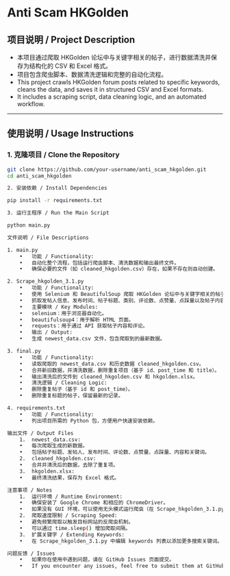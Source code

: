# Anti Scam HKGolden

## 项目说明 / Project Description
- 本项目通过爬取 HKGolden 论坛中与关键字相关的帖子，进行数据清洗并保存为结构化的 CSV 和 Excel 格式。
- 项目包含爬虫脚本、数据清洗逻辑和完整的自动化流程。
- This project crawls HKGolden forum posts related to specific keywords, cleans the data, and saves it in structured CSV and Excel formats.
- It includes a scraping script, data cleaning logic, and an automated workflow.

---

## 使用说明 / Usage Instructions

### 1. 克隆项目 / Clone the Repository
```bash
git clone https://github.com/your-username/anti_scam_hkgolden.git
cd anti_scam_hkgolden

2. 安装依赖 / Install Dependencies

pip install -r requirements.txt

3. 运行主程序 / Run the Main Script

python main.py

文件说明 / File Descriptions

1. main.py
	•	功能 / Functionality:
	•	自动化整个流程，包括运行爬虫脚本、清洗数据和输出最终文件。
	•	确保必要的文件（如 cleaned_hkgolden.csv）存在，如果不存在则自动创建。

2. Scrape_hkgolden_3.1.py
	•	功能 / Functionality:
	•	使用 Selenium 和 BeautifulSoup 爬取 HKGolden 论坛中与关键字相关的帖子。
	•	抓取发帖人信息、发布时间、帖子标题、类别、评论数、点赞量、点踩量以及帖子内容和回复。
	•	主要模块 / Key Modules:
	•	selenium：用于浏览器自动化。
	•	beautifulsoup4：用于解析 HTML 页面。
	•	requests：用于通过 API 获取帖子内容和评论。
	•	输出 / Output:
	•	生成 newest_data.csv 文件，包含爬取到的最新数据。

3. final.py
	•	功能 / Functionality:
	•	读取爬取的 newest_data.csv 和历史数据 cleaned_hkgolden.csv。
	•	合并新旧数据，并清洗数据，删除重复项目（基于 id、post_time 和 title）。
	•	输出清洗后的文件到 cleaned_hkgolden.csv 和 hkgolden.xlsx。
	•	清洗逻辑 / Cleaning Logic:
	•	删除重复帖子（基于 id 和 post_time）。
	•	删除重复标题的帖子，保留最新的记录。

4. requirements.txt
	•	功能 / Functionality:
	•	列出项目所需的 Python 包，方便用户快速安装依赖。

输出文件 / Output Files
	1.	newest_data.csv:
	•	每次爬取生成的新数据。
	•	包括帖子标题、发帖人、发布时间、评论数、点赞量、点踩量、内容和关键词。
	2.	cleaned_hkgolden.csv:
	•	合并并清洗后的数据，去除了重复项。
	3.	hkgolden.xlsx:
	•	最终清洗结果，保存为 Excel 格式。

注意事项 / Notes
	1.	运行环境 / Runtime Environment:
	•	确保安装了 Google Chrome 和相应的 ChromeDriver。
	•	如果没有 GUI 环境，可以使用无头模式运行爬虫（在 Scrape_hkgolden_3.1.py 中启用 chrome_options.add_argument("--headless")）。
	2.	爬取速度限制 / Scraping Speed:
	•	避免频繁爬取以触发目标网站的反爬虫机制。
	•	可以通过 time.sleep() 增加爬取间隔。
	3.	扩展关键字 / Extending Keywords:
	•	在 Scrape_hkgolden_3.1.py 中编辑 keywords 列表以添加更多搜索关键词。

问题反馈 / Issues
	•	如果你在使用中遇到问题，请在 GitHub Issues 页面提交。
	•	If you encounter any issues, feel free to submit them at GitHub Issues.

